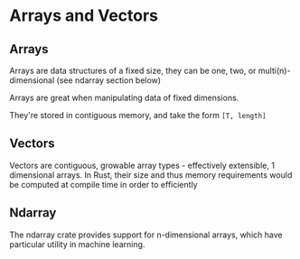 # Arrays and Vectors

## Arrays

Arrays are data structures of a fixed size, they can be one, two, or multi(n)-dimensional (see ndarray section below)

Arrays are great when manipulating data of fixed dimensions.

They're stored in contiguous memory, and take the form `[T, length]`

## Vectors

Vectors are contiguous, growable array types - effectively extensible, 1 dimensional arrays. In Rust, their size and thus memory requirements would be computed at compile time in order to efficiently

## Ndarray

The ndarray crate provides support for n-dimensional arrays, which have particular utility in machine learning.
